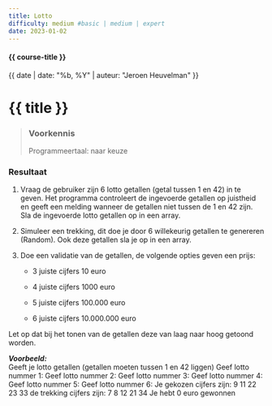 ```yaml
---
title: Lotto
difficulty: medium #basic | medium | expert
date: 2023-01-02
---
```


#### {{ course-title }}
{{ date | date: "%b, %Y" | auteur: "Jeroen Heuvelman" }}


# {{ title }}

> ### Voorkennis
> Programmeertaal: naar keuze

### Resultaat

1.  Vraag de gebruiker zijn 6 lotto getallen (getal tussen 1 en 42) in
    te geven. Het programma controleert de ingevoerde getallen op
    juistheid en geeft een melding wanneer de getallen niet tussen de 1
    en 42 zijn. Sla de ingevoerde lotto getallen op in een array.

2.  Simuleer een trekking, dit doe je door 6 willekeurig getallen te
    genereren (Random). Ook deze getallen sla je op in een array.

3.  Doe een validatie van de getallen, de volgende opties geven een
    prijs:

    - 3 juiste cijfers 10 euro

    - 4 juiste cijfers 1000 euro

    - 5 juiste cijfers 100.000 euro

    - 6 juiste cijfers 10.000.000 euro

Let op dat bij het tonen van de getallen deze van laag naar hoog getoond
worden.

***Voorbeeld:***  
Geeft je lotto getallen (getallen moeten tussen 1 en 42 liggen) Geef
lotto nummer 1: Geef lotto nummer 2: Geef lotto nummer 3: Geef lotto
nummer 4: Geef lotto nummer 5: Geef lotto nummer 6: Je gekozen cijfers
zijn: 9 11 22 23 33 de trekking cijfers zijn: 7 8 12 21 34 Je hebt 0
euro gewonnen
